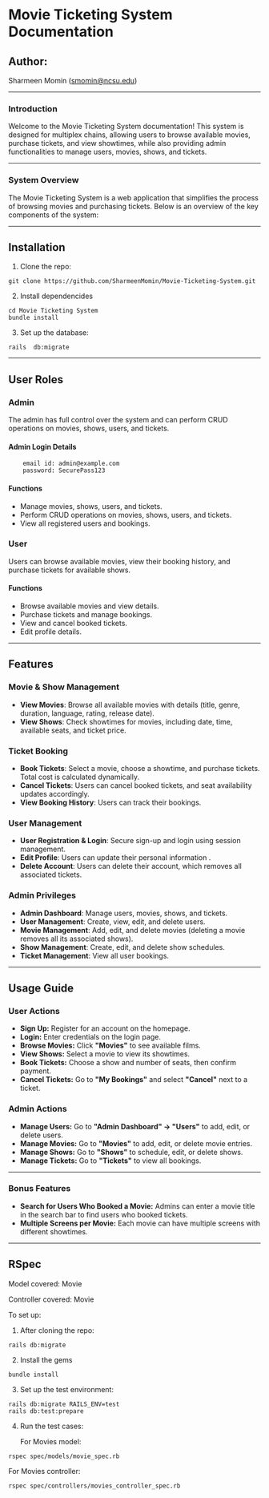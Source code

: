 # Movie Ticketing System Documentation

## Author:
Sharmeen Momin (smomin@ncsu.edu)

---

### Introduction
Welcome to the Movie Ticketing System documentation! This system is designed for multiplex chains, allowing users to browse available movies, purchase tickets, and view showtimes, while also providing admin functionalities to manage users, movies, shows, and tickets.

---

### System Overview
The Movie Ticketing System is a web application that simplifies the process of browsing movies and purchasing tickets. Below is an overview of the key components of the system:

---
## Installation

1. Clone the repo: 
```
git clone https://github.com/SharmeenMomin/Movie-Ticketing-System.git
```

2. Install dependencides
```
cd Movie Ticketing System
bundle install
```

3.	Set up the database:
```
rails  db:migrate
```
-----

## **User Roles**  

### **Admin**  
The admin has full control over the system and can perform CRUD operations on movies, shows, users, and tickets.  

#### **Admin Login Details**  

        email id: admin@example.com
        password: SecurePass123

#### **Functions**  
- Manage movies, shows, users, and tickets.  
- Perform CRUD operations on movies, shows, users, and tickets.  
- View all registered users and bookings.  

### **User**  
Users can browse available movies, view their booking history, and purchase tickets for available shows.  

#### **Functions**  
- Browse available movies and view details.  
- Purchase tickets and manage bookings.  
- View and cancel booked tickets.  
- Edit profile details.  


---

## **Features**  

### **Movie & Show Management**  
- **View Movies**: Browse all available movies with details (title, genre, duration, language, rating, release date).  
- **View Shows**: Check showtimes for movies, including date, time, available seats, and ticket price.  

### **Ticket Booking**  
- **Book Tickets**: Select a movie, choose a showtime, and purchase tickets. Total cost is calculated dynamically.  
- **Cancel Tickets**: Users can cancel booked tickets, and seat availability updates accordingly.  
- **View Booking History**: Users can track their bookings.  

### **User Management**  
- **User Registration & Login**: Secure sign-up and login using session management.  
- **Edit Profile**: Users can update their personal information .  
- **Delete Account**: Users can delete their account, which removes all associated tickets.  

### **Admin Privileges**  
- **Admin Dashboard**: Manage users, movies, shows, and tickets.  
- **User Management**: Create, view, edit, and delete users.  
- **Movie Management**: Add, edit, and delete movies (deleting a movie removes all its associated shows).  
- **Show Management**: Create, edit, and delete show schedules.  
- **Ticket Management**: View all user bookings.  

----

## **Usage Guide**  

### **User Actions**  
- **Sign Up:** Register for an account on the homepage.  
- **Login:** Enter credentials on the login page.  
- **Browse Movies:** Click **"Movies"** to see available films.  
- **View Shows:** Select a movie to view its showtimes.  
- **Book Tickets:** Choose a show and number of seats, then confirm payment.  
- **Cancel Tickets:** Go to **"My Bookings"** and select **"Cancel"** next to a ticket.  

### **Admin Actions**  
- **Manage Users:** Go to **"Admin Dashboard" → "Users"** to add, edit, or delete users.  
- **Manage Movies:** Go to **"Movies"** to add, edit, or delete movie entries.  
- **Manage Shows:** Go to **"Shows"** to schedule, edit, or delete shows.  
- **Manage Tickets:** Go to **"Tickets"** to view all bookings.

----

### **Bonus Features**  
- **Search for Users Who Booked a Movie:** Admins can enter a movie title in the search bar to find users who booked tickets.  
- **Multiple Screens per Movie:** Each movie can have multiple screens with different showtimes.
 
-----
## RSpec

Model covered: Movie

Controller covered: Movie

To set up:

1) After cloning the repo:
```
rails db:migrate
```
2) Install the gems
```
bundle install
```
3) Set up the test environment:
```
rails db:migrate RAILS_ENV=test
rails db:test:prepare
```
4) Run the test cases:
   
   For Movies model:
```
rspec spec/models/movie_spec.rb
```
   For Movies controller:
```
rspec spec/controllers/movies_controller_spec.rb
```

